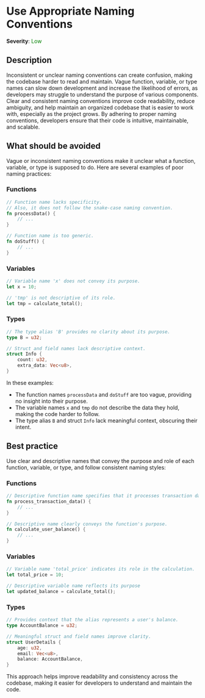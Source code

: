 # Use Appropriate Naming Conventions

**Severity**: <span style="color:green;">Low</span>

## Description

Inconsistent or unclear naming conventions can create confusion, making the codebase harder to read and maintain. Vague function, variable, or type names can slow down development and increase the likelihood of errors, as developers may struggle to understand the purpose of various components. Clear and consistent naming conventions improve code readability, reduce ambiguity, and help maintain an organized codebase that is easier to work with, especially as the project grows. By adhering to proper naming conventions, developers ensure that their code is intuitive, maintainable, and scalable.

## What should be avoided

Vague or inconsistent naming conventions make it unclear what a function, variable, or type is supposed to do. Here are several examples of poor naming practices:

### Functions

```rust
// Function name lacks specificity.
// Also, it does not follow the snake-case naming convention.
fn processData() {
    // ...
}

// Function name is too generic.
fn doStuff() {
    // ...
}
```

### Variables

```rust
// Variable name 'x' does not convey its purpose.
let x = 10;

// 'tmp' is not descriptive of its role.
let tmp = calculate_total();
```

### Types

```rust
// The type alias 'B' provides no clarity about its purpose.
type B = u32;

// Struct and field names lack descriptive context.
struct Info {
    count: u32,
    extra_data: Vec<u8>,
}
```

In these examples:

- The function names `processData` and `doStuff` are too vague, providing no insight into their purpose.
- The variable names `x` and `tmp` do not describe the data they hold, making the code harder to follow.
- The type alias `B` and struct `Info` lack meaningful context, obscuring their intent.

## Best practice

Use clear and descriptive names that convey the purpose and role of each function, variable, or type, and follow consistent naming styles:

### Functions

```rust
// Descriptive function name specifies that it processes transaction data.
fn process_transaction_data() {
    // ...
}

// Descriptive name clearly conveys the function's purpose.
fn calculate_user_balance() {
    // ...
}
```

### Variables

```rust
// Variable name 'total_price' indicates its role in the calculation.
let total_price = 10;

// Descriptive variable name reflects its purpose
let updated_balance = calculate_total();
```

### Types

```rust
// Provides context that the alias represents a user's balance.
type AccountBalance = u32;

// Meaningful struct and field names improve clarity.
struct UserDetails {
    age: u32,
    email: Vec<u8>,
    balance: AccountBalance,
}
```

This approach helps improve readability and consistency across the codebase, making it easier for developers to
understand and maintain the code.
